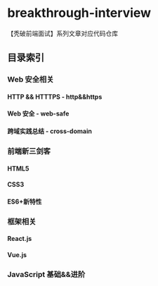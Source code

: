 # breakthrough-interview

【秃破前端面试】系列文章对应代码仓库

## 目录索引

### Web 安全相关

#### HTTP && HTTTPS - http&&https

#### Web 安全 - web-safe

#### 跨域实践总结 - cross-domain

### 前端新三剑客

#### HTML5

#### CSS3

#### ES6+新特性

### 框架相关

#### React.js

#### Vue.js

### JavaScript 基础&&进阶